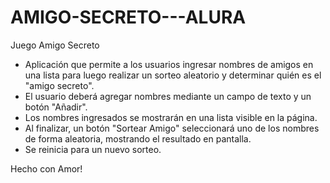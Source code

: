 # AMIGO-SECRETO---ALURA
Juego Amigo Secreto

* Aplicación que permite a los usuarios ingresar nombres de amigos en una lista para luego realizar un sorteo aleatorio y determinar quién es el "amigo secreto".
* El usuario deberá agregar nombres mediante un campo de texto y un botón "Añadir".
* Los nombres ingresados se mostrarán en una lista visible en la página.
* Al finalizar, un botón "Sortear Amigo" seleccionará uno de los nombres de forma aleatoria, mostrando el resultado en pantalla.
* Se reinicia para un nuevo sorteo.

Hecho con Amor!
